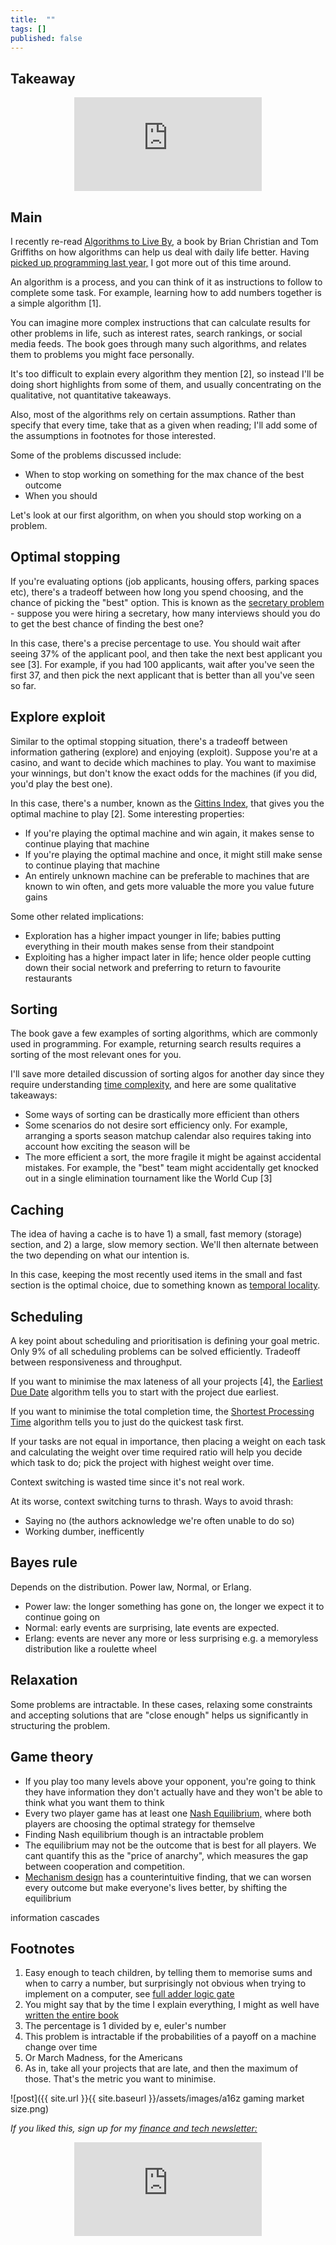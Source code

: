```yaml
---
title:  ""  
tags: []
published: false
---
```


## Takeaway

<style>
      .iframe-container {
        overflow: hidden;        
        padding-top: 50%; <!-- Calculated from the aspect ration of the content (in case of 16:9 it is 9/16= 0.5625) -->
        position: relative;
      }
      .iframe-container iframe { 
         border: 0;
         height: 100%; <!-- Finally, width and height are set to 100% so the iframe takes up 100% of the containers space. -->
         left: 0;
         position: absolute;
         top: 0;
         width: 100%;
         display: block;
         margin: 0 auto; <!-- center image -->
      }
      <!-- 4x3 Aspect Ratio -->
      .iframe-container-4x3 {
        padding-top: 75%;
      }
</style> 

<div class="iframe-container-4x3">
  <p align="center"><iframe src="https://avoidboringpeople.substack.com/embed" frameborder="0" scrolling="no"> </iframe></p>
</div>

## Main

I recently re-read [Algorithms to Live By](https://algorithmstoliveby.com/ "algo"), a book by Brian Christian and Tom Griffiths on how algorithms can help us deal with daily life better. Having [picked up programming last year,](https://avoidboringpeople.substack.com/p/avoid-boring-people-in-2020-be8 "prog") I got more out of this time around. 

An algorithm is a process, and you can think of it as instructions to follow to complete some task. For example, learning how to add numbers together is a simple algorithm \[1\]. 

You can imagine more complex instructions that can calculate results for other problems in life, such as interest rates, search rankings, or social media feeds. The book goes through many such algorithms, and relates them to problems you might face personally.

It's too difficult to explain every algorithm they mention \[2\], so instead I'll be doing short highlights from some of them, and usually concentrating on the qualitative, not quantitative takeaways.

Also, most of the algorithms rely on certain assumptions. Rather than specify that every time, take that as a given when reading; I'll add some of the assumptions in footnotes for those interested.

Some of the problems discussed include:
- When to stop working on something for the max chance of the best outcome
- When you should 

Let's look at our first algorithm, on when you should stop working on a problem.

## Optimal stopping

If you're evaluating options (job applicants, housing offers, parking spaces etc), there's a tradeoff between how long you spend choosing, and the chance of picking the "best" option. This is known as the [secretary problem](https://en.wikipedia.org/wiki/Secretary_problem "prob") - suppose you were hiring a secretary, how many interviews should you do to get the best chance of finding the best one?

In this case, there's a precise percentage to use. You should wait after seeing 37% of the applicant pool, and then take the next best applicant you see \[3\]. For example, if you had 100 applicants, wait after you've seen the first 37, and then pick the next applicant that is better than all you've seen so far.

## Explore exploit

Similar to the optimal stopping situation, there's a tradeoff between information gathering (explore) and enjoying (exploit). Suppose you're at a casino, and want to decide which machines to play. You want to maximise your winnings, but don't know the exact odds for the machines (if you did, you'd play the best one).

In this case, there's a number, known as the [Gittins Index](https://www.cs.cornell.edu/courses/cs6840/2017sp/lecnotes/6840sp17R_Kleinberg.pdf "gittins"), that gives you the optimal machine to play \[2\]. Some interesting properties:

- If you're playing the optimal machine and win again, it makes sense to continue playing that machine
- If you're playing the optimal machine and once, it might still make sense to continue playing that machine
- An entirely unknown machine can be preferable to machines that are known to win often, and gets more valuable the more you value future gains

Some other related implications:

- Exploration has a higher impact younger in life; babies putting everything in their mouth makes sense from their standpoint
- Exploiting has a higher impact later in life; hence older people cutting down their social network and preferring to return to favourite restaurants 

## Sorting

The book gave a few examples of sorting algorithms, which are commonly used in programming. For example, returning search results requires a sorting of the most relevant ones for you. 

I'll save more detailed discussion of sorting algos for another day since they require understanding [time complexity](https://www.bigocheatsheet.com/ "time"), and here are some qualitative takeaways:

- Some ways of sorting can be drastically more efficient than others
- Some scenarios do not desire sort efficiency only. For example, arranging a sports season matchup calendar also requires taking into account how exciting the season will be
- The more efficient a sort, the more fragile it might be against accidental mistakes. For example, the "best" team might accidentally get knocked out in a single elimination tournament like the World Cup \[3\]

## Caching

The idea of having a cache is to have 1) a small, fast memory (storage) section, and 2) a large, slow memory section. We'll then alternate between the two depending on what our intention is.

In this case, keeping the most recently used items in the small and fast section is the optimal choice, due to something known as [temporal locality](https://www.geeksforgeeks.org/difference-between-spatial-locality-and-temporal-locality/ "temp").

## Scheduling

A key point about scheduling and prioritisation is defining your goal metric. Only 9% of all scheduling problems can be solved efficiently. Tradeoff between responsiveness and throughput.

If you want to minimise the max lateness of all your projects \[4\], the [Earliest Due Date](https://en.wikipedia.org/wiki/Single-machine_scheduling "EDT") algorithm tells you to start with the project due earliest. 

If you want to minimise the total completion time, the [Shortest Processing Time](https://en.wikipedia.org/wiki/Single-machine_scheduling "spt") algorithm tells you to just do the quickest task first. 

If your tasks are not equal in importance, then placing a weight on each task and calculating the weight over time required ratio will help you decide which task to do; pick the project with highest weight over time.

Context switching is wasted time since it's not real work.

At its worse, context switching turns to thrash. Ways to avoid thrash:

- Saying no (the authors acknowledge we're often unable to do so)
- Working dumber, inefficently

## Bayes rule

Depends on the distribution. Power law, Normal, or Erlang. 

- Power law: the longer something has gone on, the longer we expect it to continue going on
- Normal: early events are surprising, late events are expected. 
- Erlang: events are never any more or less surprising e.g. a memoryless distribution like a roulette wheel

## Relaxation

Some problems are intractable. In these cases, relaxing some constraints and accepting solutions that are "close enough" helps us significantly in structuring the problem. 

## Game theory

- If you play too many levels above your opponent, you're going to think they have information they don't actually have and they won't be able to think what you want them to think
- Every two player game has at least one [Nash Equilibrium,](https://en.wikipedia.org/wiki/Nash_equilibrium "nash") where both players are choosing the optimal strategy for themselve
- Finding Nash equilibrium though is an intractable problem
- The equilibrium may not be the outcome that is best for all players. We cant quantify this as the "price of anarchy", which measures the gap between cooperation and competition. 
- [Mechanism design](https://en.wikipedia.org/wiki/Mechanism_design "mech") has a counterintuitive finding, that we can worsen every outcome but make everyone's lives better, by shifting the equilibrium

information cascades

## Footnotes

1. Easy enough to teach children, by telling them to memorise sums and when to carry a number, but surprisingly not obvious when trying to implement on a computer, see [full adder logic gate](https://www.electronics-tutorials.ws/combination/comb_7.html "full")
2. You might say that by the time I explain everything, I might as well have [written the entire book](https://en.wikipedia.org/wiki/P_versus_NP_problem "p np")
3. The percentage is 1 divided by e, euler's number
4. This problem is intractable if the probabilities of a payoff on a machine change over time
5. Or March Madness, for the Americans
6. As in, take all your projects that are late, and then the maximum of those. That's the metric you want to minimise.

![post]({{ site.url }}{{ site.baseurl }}/assets/images/a16z gaming market size.png)

*If you liked this, sign up for my [finance and tech newsletter:](https://avoidboringpeople.substack.com/ "ABP")*

<div class="iframe-container-4x3">
  <p align="center"><iframe src="https://avoidboringpeople.substack.com/embed" frameborder="0" scrolling="no"> </iframe></p>
</div>
